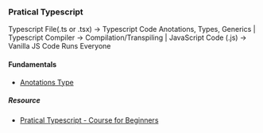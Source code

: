 ### Pratical Typescript 

Typescript File(.ts or .tsx)
                                -> Typescript Code 
Anotations, Types, Generics 
           |
Typescript Compiler             -> Compilation/Transpiling
           |
JavaScript Code (.js)
                                -> Vanilla JS Code 
Runs Everyone   

#### Fundamentals 

- [Anotations Type](/fundamentals/fundamentals.md#TypeAnnotations)


##### Resource 

- [Pratical Typescript - Course for Beginners](https://www.youtube.com/watch?v=JHEB7RhJG1Y&t=31000s)

